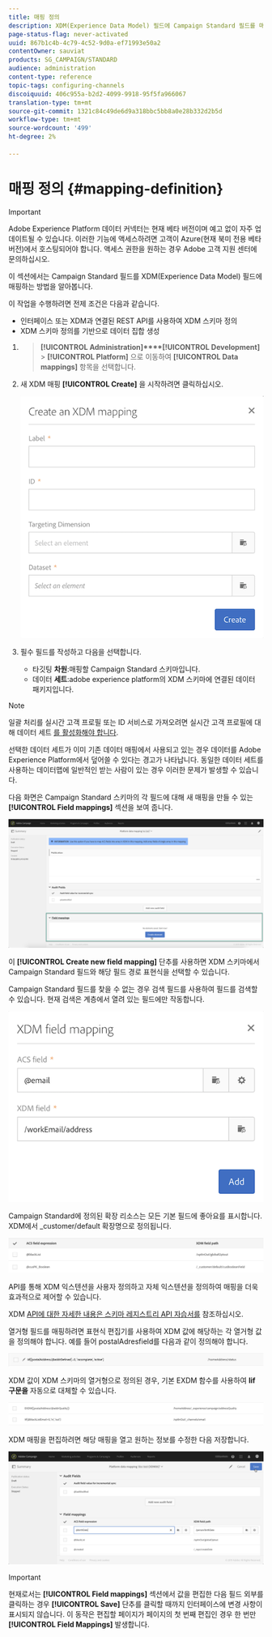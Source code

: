 ```yaml
---
title: 매핑 정의
description: XDM(Experience Data Model) 필드에 Campaign Standard 필드를 매핑하는 방법을 알아봅니다.
page-status-flag: never-activated
uuid: 867b1c4b-4c79-4c52-9d0a-ef71993e50a2
contentOwner: sauviat
products: SG_CAMPAIGN/STANDARD
audience: administration
content-type: reference
topic-tags: configuring-channels
discoiquuid: 406c955a-b2d2-4099-9918-95f5fa966067
translation-type: tm+mt
source-git-commit: 1321c84c49de6d9a318bbc5bb8a0e28b332d2b5d
workflow-type: tm+mt
source-wordcount: '499'
ht-degree: 2%

---
```



# 매핑 정의 {#mapping-definition}

>[!IMPORTANT]
>
>Adobe Experience Platform 데이터 커넥터는 현재 베타 버전이며 예고 없이 자주 업데이트될 수 있습니다. 이러한 기능에 액세스하려면 고객이 Azure(현재 북미 전용 베타 버전)에서 호스팅되어야 합니다. 액세스 권한을 원하는 경우 Adobe 고객 지원 센터에 문의하십시오.

이 섹션에서는 Campaign Standard 필드를 XDM(Experience Data Model) 필드에 매핑하는 방법을 알아봅니다.

이 작업을 수행하려면 전제 조건은 다음과 같습니다.

* 인터페이스 또는 XDM과 연결된 REST API를 사용하여 XDM 스키마 정의
* XDM 스키마 정의를 기반으로 데이터 집합 생성

1. > **[!UICONTROL Administration]****[!UICONTROL Development]** > **[!UICONTROL Platform]** 으로 이동하여 **[!UICONTROL Data mappings]** 항목을 선택합니다.

1. 새 XDM 매핑 **[!UICONTROL Create]** 을 시작하려면 클릭하십시오.

   ![](assets/aep_createmapping.png)

1. 필수 필드를 작성하고 다음을 선택합니다.

   * 타깃팅 **차원**:매핑할 Campaign Standard 스키마입니다.
   * 데이터 **세트**:adobe experience platform의 XDM 스키마에 연결된 데이터 패키지입니다.

>[!NOTE]
>
>일괄 처리를 실시간 고객 프로필 또는 ID 서비스로 가져오려면 실시간 고객 프로필에 대해 데이터 세트 [를 활성화해야 합니다](https://docs.adobe.com/content/help/en/experience-platform/rtcdp/intro/get-started.html).
>
>선택한 데이터 세트가 이미 기존 데이터 매핑에서 사용되고 있는 경우 데이터를 Adobe Experience Platform에서 덮어쓸 수 있다는 경고가 나타납니다. 동일한 데이터 세트를 사용하는 데이터맵에 일반적인 받는 사람이 있는 경우 이러한 문제가 발생할 수 있습니다.

다음 화면은 Campaign Standard 스키마의 각 필드에 대해 새 매핑을 만들 수 있는 **[!UICONTROL Field mappings]** 섹션을 보여 줍니다.

![](assets/aep_fieldmappings.png)

이 **[!UICONTROL Create new field mapping]** 단추를 사용하면 XDM 스키마에서 Campaign Standard 필드와 해당 필드 경로 표현식을 선택할 수 있습니다.

Campaign Standard 필드를 찾을 수 없는 경우 검색 필드를 사용하여 필드를 검색할 수 있습니다. 현재 검색은 계층에서 열려 있는 필드에만 작동합니다.

![](assets/aep_mapfield.png)

Campaign Standard에 정의된 확장 리소스는 모든 기본 필드에 좋아요를 표시합니다. XDM에서 _customer/default 확장명으로 정의됩니다.

![](assets/aep_fieldscusmapping.png)

API를 통해 XDM 익스텐션을 사용자 정의하고 자체 익스텐션을 정의하여 매핑을 더욱 효과적으로 제어할 수 있습니다.

XDM [API에 대한 자세한 내용은 스키마 레지스트리 API 자습서를](https://docs.adobe.com/content/help/ko-KR/experience-platform/xdm/api/getting-started.html) 참조하십시오.

열거형 필드를 매핑하려면 표현식 편집기를 사용하여 XDM 값에 해당하는 각 열거형 값을 정의해야 합니다. 예를 들어 postalAdresfield를 다음과 같이 정의해야 합니다.

![](assets/aep_enummapping.png)

XDM 값이 XDM 스키마의 열거형으로 정의된 경우, 기본 EXDM 함수를 사용하여 **lif 구문을** 자동으로 대체할 수 있습니다.

![](assets/aep_enummappingexdm.png)

XDM 매핑을 편집하려면 해당 매핑을 열고 원하는 정보를 수정한 다음 저장합니다.

![](assets/aep_editmapping.png)

>[!IMPORTANT]
>
>현재로서는 **[!UICONTROL Field mappings]** 섹션에서 값을 편집한 다음 필드 외부를 클릭하는 경우 **[!UICONTROL Save]** 단추를 클릭할 때까지 인터페이스에 변경 사항이 표시되지 않습니다. 이 동작은 편집할 페이지가 페이지의 첫 번째 편집인 경우 한 번만 **[!UICONTROL Field Mappings]** 발생합니다.

